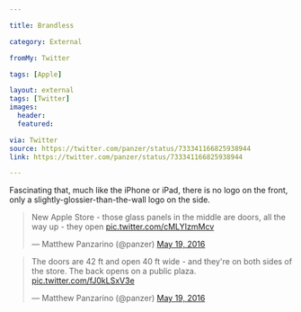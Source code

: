 ```yaml
---

title: Brandless

category: External

fromMy: Twitter

tags: [Apple]

layout: external
tags: [Twitter]
images:
  header:
  featured:

via: Twitter
source: https://twitter.com/panzer/status/733341166825938944
link: https://twitter.com/panzer/status/733341166825938944

---
```

Fascinating that, much like the iPhone or iPad, there is no logo on the front, only a slightly-glossier-than-the-wall logo on the side.

<!-- more -->  

<blockquote class="twitter-tweet tw-align-center" data-lang="en"><p lang="en" dir="ltr">New Apple Store - those glass panels in the middle are doors, all the way up - they open <a href="https://t.co/cMLYIzmMcv">pic.twitter.com/cMLYIzmMcv</a></p>&mdash; Matthew Panzarino (@panzer) <a href="https://twitter.com/panzer/status/733341166825938944">May 19, 2016</a></blockquote> <script async src="//platform.twitter.com/widgets.js" charset="utf-8"></script>

<blockquote class="twitter-tweet tw-align-center" data-lang="en"><p lang="en" dir="ltr">The doors are 42 ft and open 40 ft wide - and they&#39;re on both sides of the store. The back opens on a public plaza. <a href="https://t.co/fJ0kLSxV3e">pic.twitter.com/fJ0kLSxV3e</a></p>&mdash; Matthew Panzarino (@panzer) <a href="https://twitter.com/panzer/status/733345043180703744">May 19, 2016</a></blockquote> <script async src="//platform.twitter.com/widgets.js" charset="utf-8"></script>